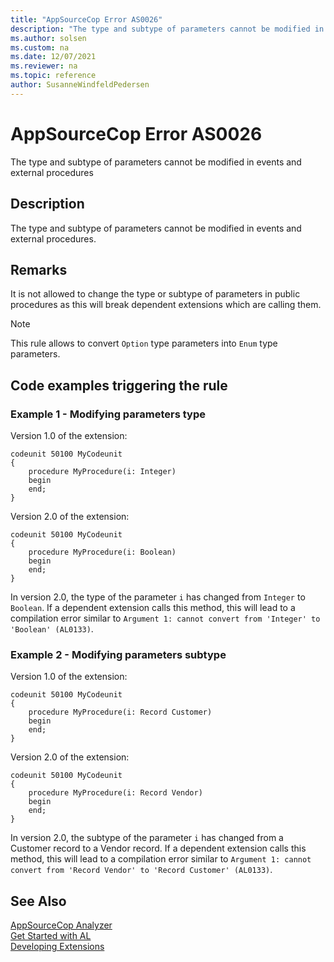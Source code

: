```yaml
---
title: "AppSourceCop Error AS0026"
description: "The type and subtype of parameters cannot be modified in events and external procedures."
ms.author: solsen
ms.custom: na
ms.date: 12/07/2021
ms.reviewer: na
ms.topic: reference
author: SusanneWindfeldPedersen
---
```

[//]: # (START>DO_NOT_EDIT)
[//]: # (IMPORTANT:Do not edit any of the content between here and the END>DO_NOT_EDIT.)
[//]: # (Any modifications should be made in the .xml files in the ModernDev repo.)
# AppSourceCop Error AS0026
The type and subtype of parameters cannot be modified in events and external procedures

## Description
The type and subtype of parameters cannot be modified in events and external procedures.

[//]: # (IMPORTANT: END>DO_NOT_EDIT)

## Remarks

It is not allowed to change the type or subtype of parameters in public procedures as this will break dependent extensions which are calling them.

> [!NOTE]  
> This rule allows to convert `Option` type parameters into `Enum` type parameters.

## Code examples triggering the rule

### Example 1 - Modifying parameters type

Version 1.0 of the extension:
```AL
codeunit 50100 MyCodeunit
{
    procedure MyProcedure(i: Integer)
    begin
    end;
}
```

Version 2.0 of the extension:
```AL
codeunit 50100 MyCodeunit
{
    procedure MyProcedure(i: Boolean)
    begin
    end;
}
```

In version 2.0, the type of the parameter `i` has changed from `Integer` to `Boolean`. If a dependent extension calls this method, this will lead to a compilation error similar to `Argument 1: cannot convert from 'Integer' to 'Boolean' (AL0133)`.

### Example 2 - Modifying parameters subtype

Version 1.0 of the extension:
```AL
codeunit 50100 MyCodeunit
{
    procedure MyProcedure(i: Record Customer)
    begin
    end;
}
```

Version 2.0 of the extension:
```AL
codeunit 50100 MyCodeunit
{
    procedure MyProcedure(i: Record Vendor)
    begin
    end;
}
```

In version 2.0, the subtype of the parameter `i` has changed from a Customer record to a Vendor record. If a dependent extension calls this method, this will lead to a compilation error similar to `Argument 1: cannot convert from 'Record Vendor' to 'Record Customer' (AL0133)`.

## See Also  
[AppSourceCop Analyzer](appsourcecop.md)  
[Get Started with AL](../devenv-get-started.md)  
[Developing Extensions](../devenv-dev-overview.md)  
